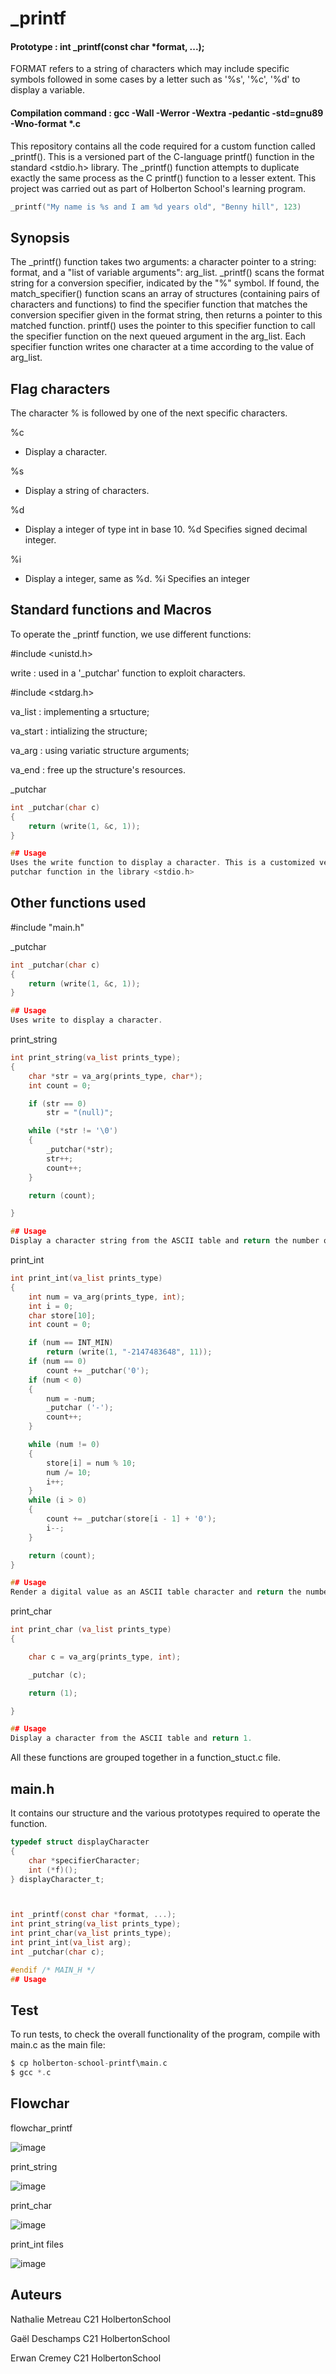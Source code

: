 # _printf

#### Prototype : int _printf(const char *format, ...);

FORMAT refers to a string of characters which may include specific symbols followed in some cases by a letter such as '%s', '%c', '%d' to display a variable.

#### Compilation command : gcc -Wall -Werror -Wextra -pedantic -std=gnu89 -Wno-format *.c

This repository contains all the code required for a custom function called _printf(). This is a versioned part of the C-language printf() function in the standard <stdio.h> library. The _printf() function attempts to duplicate exactly the same process as the C printf() function to a lesser extent. This project was carried out as part of Holberton School's learning program.

```c
_printf("My name is %s and I am %d years old", "Benny hill", 123)
```

## Synopsis

The _printf() function takes two arguments: a character pointer to a string: format, and a "list of variable arguments": arg_list. _printf() scans the format string for a conversion specifier, indicated by the "%" symbol. If found, the match_specifier() function scans an array of structures (containing pairs of characters and functions) to find the specifier function that matches the conversion specifier given in the format string, then returns a pointer to this matched function. printf() uses the pointer to this specifier function to call the specifier function on the next queued argument in the arg_list. Each specifier function writes one character at a time according to the value of arg_list.

## Flag characters

The character % is followed by one of the next specific characters.

%c
- Display a character.

%s
- Display a string of characters.

%d
- Display a integer of type int in base 10. %d Specifies signed decimal integer.

%i
- Display a integer, same as %d. %i Specifies an integer

## Standard functions and Macros

To operate the _printf function, we use different functions:

#include <unistd.h>

 write : used in a '_putchar' function to exploit characters.

#include <stdarg.h>

 va_list : implementing a srtucture;

 va_start : intializing the structure;

 va_arg : using variatic structure arguments;

 va_end : free up the structure's resources.

_putchar
```c
int _putchar(char c)
{
	return (write(1, &c, 1));
}

## Usage
Uses the write function to display a character. This is a customized version of the library''s
putchar function in the library <stdio.h>

```

## Other functions used

#include "main.h"

_putchar
```c
int _putchar(char c)
{
	return (write(1, &c, 1));
}

## Usage
Uses write to display a character.

```

print_string
```c
int print_string(va_list prints_type);
{
	char *str = va_arg(prints_type, char*);
	int count = 0;

	if (str == 0)
		str = "(null)";

	while (*str != '\0')
	{
		_putchar(*str);
		str++;
		count++;
	}

	return (count);

}

## Usage
Display a character string from the ASCII table and return the number of characters.

```
print_int
```c
int print_int(va_list prints_type)
{
	int num = va_arg(prints_type, int);
	int i = 0;
	char store[10];
	int count = 0;

	if (num == INT_MIN)
		return (write(1, "-2147483648", 11));
	if (num == 0)
		count += _putchar('0');
	if (num < 0)
	{
		num = -num;
		_putchar ('-');
		count++;
	}

	while (num != 0)
	{
		store[i] = num % 10;
		num /= 10;
		i++;
	}
	while (i > 0)
	{
		count += _putchar(store[i - 1] + '0');
		i--;
	}

	return (count);
}

## Usage
Render a digital value as an ASCII table character and return the number of digits.

```
print_char
```c
int print_char (va_list prints_type)
{

	char c = va_arg(prints_type, int);

	_putchar (c);

	return (1);

}

## Usage
Display a character from the ASCII table and return 1.

```
All these functions are grouped together in a function_stuct.c file.

## main.h

It contains our structure and the various prototypes required to operate the function.

```c
typedef struct displayCharacter
{
	char *specifierCharacter;
	int (*f)();
} displayCharacter_t;



int _printf(const char *format, ...);
int print_string(va_list prints_type);
int print_char(va_list prints_type);
int print_int(va_list arg);
int _putchar(char c);

#endif /* MAIN_H */
## Usage


```
## Test

To run tests, to check the overall functionality of the program, compile with main.c as the main file:

```c
$ cp holberton-school-printf\main.c
$ gcc *.c
```

## Flowchar

flowchar_printf

![image](https://zupimages.net/up/23/30/ii6d.jpg)

print_string

![image](https://zupimages.net/up/23/30/9vy5.jpg)

print_char

![image](https://zupimages.net/up/23/30/k6at.jpg)

print_int files

![image](https://zupimages.net/up/23/30/ph1j.jpg)

## Auteurs

Nathalie Metreau  C21 HolbertonSchool

Gaël Deschamps    C21 HolbertonSchool

Erwan Cremey      C21 HolbertonSchool


